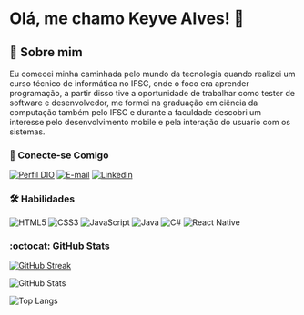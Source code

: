 # Olá, me chamo Keyve Alves! 👋

## 🚀 Sobre mim

Eu comecei minha caminhada pelo mundo da tecnologia quando realizei um curso técnico de informática no IFSC, onde o foco era aprender programação, a partir disso tive a oportunidade de trabalhar como tester de software e desenvolvedor, me formei na graduação em ciência da computação também pelo IFSC e durante a faculdade descobri um interesse pelo desenvolvimento mobile e pela interação do usuario com os sistemas.

### 🔗 Conecte-se Comigo

[![Perfil DIO](https://img.shields.io/badge/-Meu%20Perfil%20na%20DIO-BDF7B7?style=for-the-badge)](https://www.dio.me/users/keyvea)
[![E-mail](https://img.shields.io/badge/-Email-000?style=for-the-badge&logo=gmail&logoColor=BDF7B7)](mailto:alveskeyve@gmail.com)
[![LinkedIn](https://img.shields.io/badge/-LinkedIn-000?style=for-the-badge&logo=linkedin&logoColor=BDF7B7)](https://www.linkedin.com/in/keyve-alves/)

### 🛠️ Habilidades

![HTML5](https://img.shields.io/badge/HTML5-000?style=for-the-badge&logo=html5&logoColor=BDF7B7)
![CSS3](https://img.shields.io/badge/CSS3-000?style=for-the-badge&logo=css3&logoColor=BDF7B7)
![JavaScript](https://img.shields.io/badge/JavaScript-000?style=for-the-badge&logo=javascript&logoColor=BDF7B7)
![Java](https://img.shields.io/badge/Java-000?style=for-the-badge&logo=java&logoColor=BDF7B7)
![C#](https://img.shields.io/badge/C%23-000?style=for-the-badge&logo=c-sharp&logoColor=BDF7B7)
![React Native](https://img.shields.io/badge/React_Native-000?style=for-the-badge&logo=React&logoColor=BDF7B7)


### :octocat: GitHub Stats

[![GitHub Streak](https://streak-stats.demolab.com?user=kkalves&theme=transparent&border_radius=15&locale=pt_BR&date_format=j%20M%5B%20Y%5D&border=BDF7B7&ring=BDF7B7&fire=EB5454&currStreakNum=EB5454&sideNums=BDF7B7&sideLabels=FFFFFF&currStreakLabel=BDF7B7&dates=F8F4A6&stroke=BDF7B7)](https://git.io/streak-stats)

![GitHub Stats](https://github-readme-stats.vercel.app/api?username=kkalves&theme=transparent&bg_color=000&border_color=BDF7B7&show_icons=true&icon_color=BDF7B7&ring_color=BDF7B7&text_color=FFF&count_private=true&include_all_commits=true&hide_title=true&hide=prs,issues&locale=pt-BR)

![Top Langs](https://github-readme-stats-git-masterrstaa-rickstaa.vercel.app/api/top-langs/?username=kkalves&layout=donut-vertical&bg_color=000&border_color=BDF7B7&title_color=BDF7B7&text_color=FFF&locale=pt-BR)